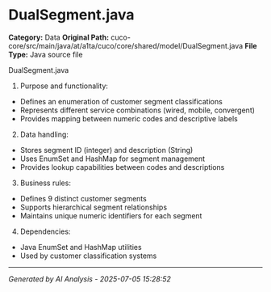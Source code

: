 # DualSegment.java

**Category:** Data
**Original Path:** cuco-core/src/main/java/at/a1ta/cuco/core/shared/model/DualSegment.java
**File Type:** Java source file

DualSegment.java
1. Purpose and functionality:
- Defines an enumeration of customer segment classifications
- Represents different service combinations (wired, mobile, convergent)
- Provides mapping between numeric codes and descriptive labels

2. Data handling:
- Stores segment ID (integer) and description (String)
- Uses EnumSet and HashMap for segment management
- Provides lookup capabilities between codes and descriptions

3. Business rules:
- Defines 9 distinct customer segments
- Supports hierarchical segment relationships
- Maintains unique numeric identifiers for each segment

4. Dependencies:
- Java EnumSet and HashMap utilities
- Used by customer classification systems

---
*Generated by AI Analysis - 2025-07-05 15:28:52*
